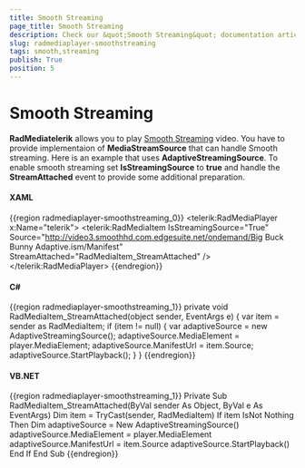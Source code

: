 ```yaml
---
title: Smooth Streaming
page_title: Smooth Streaming
description: Check our &quot;Smooth Streaming&quot; documentation article for the RadMediaPlayer {{ site.framework_name }} control.
slug: radmediaplayer-smoothstreaming
tags: smooth,streaming
publish: True
position: 5
---
```


# Smooth Streaming

__RadMediatelerik__ allows you to play [Smooth Streaming](http://smf.codeplex.com/) video. You have to provide implementaion of __MediaStreamSource__ that can handle Smooth streaming. Here is an example that uses __AdaptiveStreamingSource__. To enable smooth streaming set __IsStreamingSource__ to __true__ and handle the __StreamAttached__ event to provide some additional preparation.

#### __XAML__

{{region radmediaplayer-smoothstreaming_0}}
	<telerik:RadMediaPlayer x:Name="telerik">
		<telerik:RadMediaItem IsStreamingSource="True" 
							  Source="http://video3.smoothhd.com.edgesuite.net/ondemand/Big Buck Bunny Adaptive.ism/Manifest"
							  StreamAttached="RadMediaItem_StreamAttached" />
	</telerik:RadMediaPlayer>
{{endregion}}

#### __C#__

{{region radmediaplayer-smoothstreaming_1}}
	private void RadMediaItem_StreamAttached(object sender, EventArgs e)
	{
		var item = sender as RadMediaItem;
		if (item != null)
		{
			var adaptiveSource = new AdaptiveStreamingSource();
			adaptiveSource.MediaElement = player.MediaElement;
			adaptiveSource.ManifestUrl = item.Source;
			adaptiveSource.StartPlayback();
		}
	}
{{endregion}}

#### __VB.NET__

{{region radmediaplayer-smoothstreaming_1}}
	Private Sub RadMediaItem_StreamAttached(ByVal sender As Object, ByVal e As EventArgs)
		Dim item = TryCast(sender, RadMediaItem)
		If item IsNot Nothing Then
			Dim adaptiveSource = New AdaptiveStreamingSource()
			adaptiveSource.MediaElement = player.MediaElement
			adaptiveSource.ManifestUrl = item.Source
			adaptiveSource.StartPlayback()
		End If
	End Sub
{{endregion}}